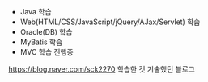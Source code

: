 - Java 학습
- Web(HTML/CSS/JavaScript/jQuery/AJax/Servlet) 학습
- Oracle(DB) 학습
- MyBatis 학습
- MVC 학습 진행중


https://blog.naver.com/sck2270
학습한 것 기술했던 블로그


